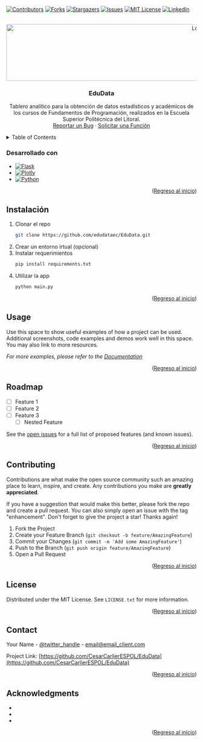 <!-- Improved compatibility of Regreso al inicio link: See: https://github.com/othneildrew/Best-README-Template/pull/73 -->
<a name="readme-top"></a>
<!--
*** Thanks for checking out the Best-README-Template. If you have a suggestion
*** that would make this better, please fork the repo and create a pull request
*** or simply open an issue with the tag "enhancement".
*** Don't forget to give the project a star!
*** Thanks again! Now go create something AMAZING! :D
-->



<!-- PROJECT SHIELDS -->
<!--
*** I'm using markdown "reference style" links for readability.
*** Reference links are enclosed in brackets [ ] instead of parentheses ( ).
*** See the bottom of this document for the declaration of the reference variables
*** for contributors-url, forks-url, etc. This is an optional, concise syntax you may use.
*** https://www.markdownguide.org/basic-syntax/#reference-style-links
-->
[![Contributors][contributors-shield]][contributors-url]
[![Forks][forks-shield]][forks-url]
[![Stargazers][stars-shield]][stars-url]
[![Issues][issues-shield]][issues-url]
[![MIT License][license-shield]][license-url]
[![LinkedIn][linkedin-shield]][linkedin-url]



<!-- PROJECT LOGO -->
<br />
<div align="center">
  <a href="https://github.com/CesarCarlierESPOL/EduData">
    <img src="assets/imgs/logo.svg" alt="Logo" width="1000" height=150">
  </a>

<h3 align="center">EduData</h3>

  <p align="center">
    Tablero analítico para la obtención de datos estadísticos y académicos de los cursos de Fundamentos de Programación, realizados en la Escuela Superior Politécnica del Litoral.
    <br />
    <!-- <a href="https://github.com/CesarCarlierESPOL/EduData"><strong>Explore the docs »</strong></a>
    <br />
    <br />
    <a href="https://github.com/CesarCarlierESPOL/EduData">View Demo</a>
    · -->
    <a href="https://github.com/CesarCarlierESPOL/EduData/issues">Reportar un Bug</a>
    ·
    <a href="https://github.com/CesarCarlierESPOL/EduData/issues">Solicitar una Función</a>
  </p>
</div>



<!-- TABLE OF CONTENTS -->
<details>
  <summary>Table of Contents</summary>
  <ol>
    <li>
      <a href="#built-with">Desarrollado con</a>
    </li>
    <li>
      <a href="#installation">Instalación</a>
    </li>
    <li><a href="#usage">Usage</a></li>
    <li><a href="#roadmap">Roadmap</a></li>
    <li><a href="#contributing">Contributing</a></li>
    <li><a href="#license">License</a></li>
    <li><a href="#contact">Contact</a></li>
    <li><a href="#acknowledgments">Acknowledgments</a></li>
  </ol>
</details>


### Desarrollado con

* [![Flask][Flask]][Flask-url]
* [![Plotly][Plotly]][Plotly-url]
* [![Python][Python]][Python-url]

<p align="right">(<a href="#readme-top">Regreso al inicio</a>)</p>



<!-- Primeros Pasos -->
## Instalación

1. Clonar el repo
   ```sh
   git clone https://github.com/edudataec/EduData.git
   ```
2. Crear un entorno irtual (opcional)
3. Instalar requerimientos
   ```sh
   pip install requirements.txt
   ```
4. Utilizar la app
   ```sh
   python main.py
   ```

<p align="right">(<a href="#readme-top">Regreso al inicio</a>)</p>



<!-- USAGE EXAMPLES -->
## Usage

Use this space to show useful examples of how a project can be used. Additional screenshots, code examples and demos work well in this space. You may also link to more resources.

_For more examples, please refer to the [Documentation](https://example.com)_

<p align="right">(<a href="#readme-top">Regreso al inicio</a>)</p>



<!-- ROADMAP -->
## Roadmap

- [ ] Feature 1
- [ ] Feature 2
- [ ] Feature 3
    - [ ] Nested Feature

See the [open issues](https://github.com/CesarCarlierESPOL/EduData/issues) for a full list of proposed features (and known issues).

<p align="right">(<a href="#readme-top">Regreso al inicio</a>)</p>



<!-- CONTRIBUTING -->
## Contributing

Contributions are what make the open source community such an amazing place to learn, inspire, and create. Any contributions you make are **greatly appreciated**.

If you have a suggestion that would make this better, please fork the repo and create a pull request. You can also simply open an issue with the tag "enhancement".
Don't forget to give the project a star! Thanks again!

1. Fork the Project
2. Create your Feature Branch (`git checkout -b feature/AmazingFeature`)
3. Commit your Changes (`git commit -m 'Add some AmazingFeature'`)
4. Push to the Branch (`git push origin feature/AmazingFeature`)
5. Open a Pull Request

<p align="right">(<a href="#readme-top">Regreso al inicio</a>)</p>



<!-- LICENSE -->
## License

Distributed under the MIT License. See `LICENSE.txt` for more information.

<p align="right">(<a href="#readme-top">Regreso al inicio</a>)</p>



<!-- CONTACT -->
## Contact

Your Name - [@twitter_handle](https://twitter.com/twitter_handle) - email@email_client.com

Project Link: [https://github.com/CesarCarlierESPOL/EduData](https://github.com/CesarCarlierESPOL/EduData)

<p align="right">(<a href="#readme-top">Regreso al inicio</a>)</p>



<!-- ACKNOWLEDGMENTS -->
## Acknowledgments

* []()
* []()
* []()

<p align="right">(<a href="#readme-top">Regreso al inicio</a>)</p>



<!-- MARKDOWN LINKS & IMAGES -->
<!-- https://www.markdownguide.org/basic-syntax/#reference-style-links -->
[contributors-shield]: https://img.shields.io/github/contributors/CesarCarlierESPOL/EduData.svg?style=for-the-badge
[contributors-url]: https://github.com/CesarCarlierESPOL/EduData/graphs/contributors
[forks-shield]: https://img.shields.io/github/forks/CesarCarlierESPOL/EduData.svg?style=for-the-badge
[forks-url]: https://github.com/CesarCarlierESPOL/EduData/network/members
[stars-shield]: https://img.shields.io/github/stars/CesarCarlierESPOL/EduData.svg?style=for-the-badge
[stars-url]: https://github.com/CesarCarlierESPOL/EduData/stargazers
[issues-shield]: https://img.shields.io/github/issues/CesarCarlierESPOL/EduData.svg?style=for-the-badge
[issues-url]: https://github.com/CesarCarlierESPOL/EduData/issues
[license-shield]: https://img.shields.io/github/license/CesarCarlierESPOL/EduData.svg?style=for-the-badge
[license-url]: https://github.com/CesarCarlierESPOL/EduData/blob/master/LICENSE.txt
[linkedin-shield]: https://img.shields.io/badge/-LinkedIn-black.svg?style=for-the-badge&logo=linkedin&colorB=555
[linkedin-url]: https://linkedin.com/in/linkedin_username
[product-screenshot]: images/screenshot.png
[Next.js]: https://img.shields.io/badge/next.js-000000?style=for-the-badge&logo=nextdotjs&logoColor=white
[Next-url]: https://nextjs.org/
[React.js]: https://img.shields.io/badge/React-20232A?style=for-the-badge&logo=react&logoColor=61DAFB
[React-url]: https://reactjs.org/
[Vue.js]: https://img.shields.io/badge/Vue.js-35495E?style=for-the-badge&logo=vuedotjs&logoColor=4FC08D
[Vue-url]: https://vuejs.org/
[Angular.io]: https://img.shields.io/badge/Angular-DD0031?style=for-the-badge&logo=angular&logoColor=white
[Angular-url]: https://angular.io/
[Svelte.dev]: https://img.shields.io/badge/Svelte-4A4A55?style=for-the-badge&logo=svelte&logoColor=FF3E00
[Svelte-url]: https://svelte.dev/
[Laravel.com]: https://img.shields.io/badge/Laravel-FF2D20?style=for-the-badge&logo=laravel&logoColor=white
[Laravel-url]: https://laravel.com
[Bootstrap.com]: https://img.shields.io/badge/Bootstrap-563D7C?style=for-the-badge&logo=bootstrap&logoColor=white
[Bootstrap-url]: https://getbootstrap.com
[JQuery.com]: https://img.shields.io/badge/jQuery-0769AD?style=for-the-badge&logo=jquery&logoColor=white
[JQuery-url]: https://jquery.com 
[Plotly]: https://img.shields.io/badge/Plotly-%233F4F75.svg?style=for-the-badge&logo=plotly&logoColor=white
[Plotly-url]: https://plotly.com/dash/
[Python]: https://img.shields.io/badge/python-3670A0?style=for-the-badge&logo=python&logoColor=ffdd54
[Python-url]: https://www.python.org/
[Flask]: https://img.shields.io/badge/flask-%23000.svg?style=for-the-badge&logo=flask&logoColor=white
[Flask-url]: https://flask.palletsprojects.com/en/2.2.x/
